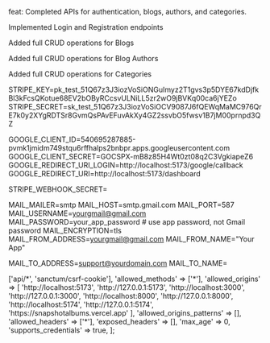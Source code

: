 feat: Completed APIs for authentication, blogs, authors, and categories.

 Implemented Login and Registration endpoints

 Added full CRUD operations for Blogs

 Added full CRUD operations for Blog Authors

 Added full CRUD operations for Categories



 
STRIPE_KEY=pk_test_51Q67z3J3iozVoSiONGuImyz2T1gvs3p5DYE67kdDjfkBl3kFcsQKotue68EV2bOByRCcsvULNiLL5zr2wO9jBVKq00ca6jYEZo
STRIPE_SECRET=sk_test_51Q67z3J3iozVoSiOCV9087J6fQEWqMaMC976QrE7k0y2XYgRDTSr8GvmQsPAvEFuvAkXy4GZ2ssvbO5fwsv1B7jM00prnpd3QZ


GOOGLE_CLIENT_ID=540695287885-pvmk1jmidm749stqu6rffhalps2bnbpr.apps.googleusercontent.com
GOOGLE_CLIENT_SECRET=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
GOOGLE_REDIRECT_URI_LOGIN=http://localhost:5173/google/callback
GOOGLE_REDIRECT_URI=http://localhost:5173/dashboard

STRIPE_WEBHOOK_SECRET=



MAIL_MAILER=smtp
MAIL_HOST=smtp.gmail.com
MAIL_PORT=587
MAIL_USERNAME=yourgmail@gmail.com
MAIL_PASSWORD=your_app_password   # use app password, not Gmail password
MAIL_ENCRYPTION=tls
MAIL_FROM_ADDRESS=yourgmail@gmail.com
MAIL_FROM_NAME="Your App"

MAIL_TO_ADDRESS=support@yourdomain.com
MAIL_TO_NAME=


<?php
return [
    'paths' => ['api/*', 'sanctum/csrf-cookie'],

    'allowed_methods' => ['*'],

    'allowed_origins' => [
        'http://localhost:5173',
        'http://127.0.0.1:5173',
        'http://localhost:3000',
        'http://127.0.0.1:3000',
        'http://localhost:8000',
        'http://127.0.0.1:8000',
        'http://localhost:5174',
        'http://127.0.0.1:5174',
        'https://snapshotalbums.vercel.app'
    ],

    'allowed_origins_patterns' => [],

    'allowed_headers' => ['*'],

    'exposed_headers' => [],

    'max_age' => 0,

    'supports_credentials' => true,
];
